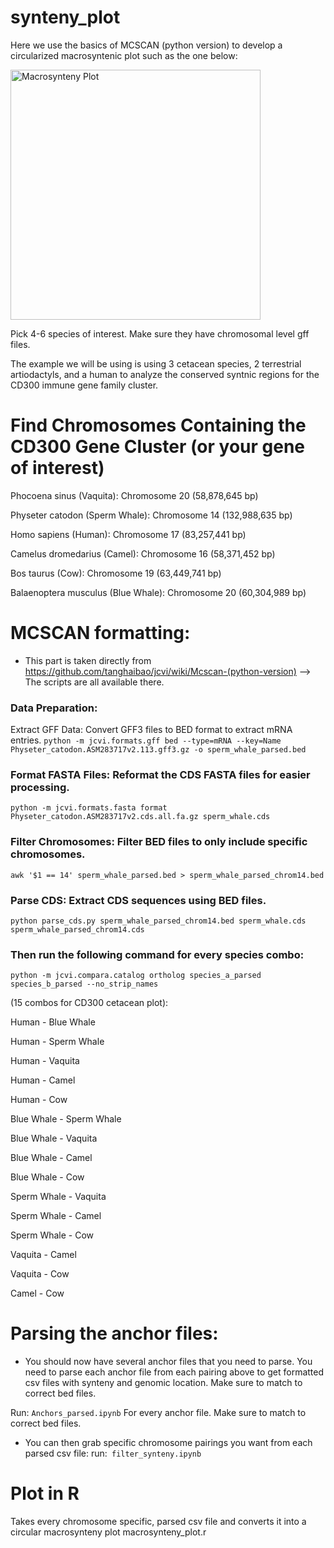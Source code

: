# synteny_plot
Here we use the basics of MCSCAN (python version) to develop a circularized macrosyntenic plot such as the one below:

<img src="https://github.com/user-attachments/assets/0b5040cd-24a2-434b-ae1b-9854ef52672f" alt="Macrosynteny Plot" width="400"/>

Pick 4-6 species of interest. Make sure they have chromosomal level gff files. 

The example we will be using is using 3 cetacean species, 2 terrestrial artiodactyls, and a human to analyze the conserved syntnic regions for the CD300 immune gene family cluster.  

# Find Chromosomes Containing the CD300 Gene Cluster (or your gene of interest)
Phocoena sinus (Vaquita): Chromosome 20 (58,878,645 bp)

Physeter catodon (Sperm Whale): Chromosome 14 (132,988,635 bp)

Homo sapiens (Human): Chromosome 17 (83,257,441 bp)

Camelus dromedarius (Camel): Chromosome 16 (58,371,452 bp)

Bos taurus (Cow): Chromosome 19 (63,449,741 bp)

Balaenoptera musculus (Blue Whale): Chromosome 20 (60,304,989 bp)

# MCSCAN formatting:
- This part is taken directly from https://github.com/tanghaibao/jcvi/wiki/Mcscan-(python-version) --> The scripts are all available there.
  
### Data Preparation:
Extract GFF Data: Convert GFF3 files to BED format to extract mRNA entries.
`python -m jcvi.formats.gff bed --type=mRNA --key=Name Physeter_catodon.ASM283717v2.113.gff3.gz -o sperm_whale_parsed.bed`

### Format FASTA Files: Reformat the CDS FASTA files for easier processing.
`python -m jcvi.formats.fasta format Physeter_catodon.ASM283717v2.cds.all.fa.gz sperm_whale.cds`

### Filter Chromosomes: Filter BED files to only include specific chromosomes.
`awk '$1 == 14' sperm_whale_parsed.bed > sperm_whale_parsed_chrom14.bed`

### Parse CDS: Extract CDS sequences using BED files.
`python parse_cds.py sperm_whale_parsed_chrom14.bed sperm_whale.cds sperm_whale_parsed_chrom14.cds`

### Then run the following command for every species combo: 
`python -m jcvi.compara.catalog ortholog species_a_parsed species_b_parsed --no_strip_names `

(15 combos for CD300 cetacean plot): 

Human - Blue Whale 

Human - Sperm Whale

Human - Vaquita

Human - Camel

Human - Cow

Blue Whale - Sperm Whale

Blue Whale - Vaquita

Blue Whale - Camel

Blue Whale - Cow

Sperm Whale - Vaquita

Sperm Whale - Camel

Sperm Whale - Cow

Vaquita - Camel

Vaquita - Cow 

Camel - Cow 


# Parsing the anchor files: 
- You should now have several anchor files that you need to parse. You need to parse each anchor file from each pairing above to get formatted csv files with synteny and genomic location. Make sure to match to correct bed files.

Run:
  ```Anchors_parsed.ipynb```
For every anchor file. Make sure to match to correct bed files.
  
- You can then grab specific chromosome pairings you want from each parsed csv file: run:``` filter_synteny.ipynb```

# Plot in R
Takes every chromosome specific, parsed csv file and converts it into a circular macrosynteny plot
macrosynteny_plot.r







